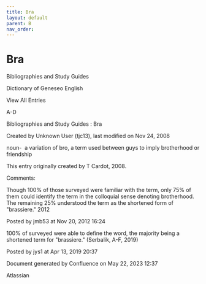 ```yaml
---
title: Bra
layout: default
parent: B
nav_order:
---
```


# Bra

Bibliographies and Study Guides

Dictionary of Geneseo English

View All Entries

A-D

Bibliographies and Study Guides : Bra

Created by  Unknown User (tjc13), last modified on Nov 24, 2008

noun-  a variation of bro, a term used between guys to imply brotherhood or friendship

This entry originally created by T Cardot, 2008.

Comments:

Though 100% of those surveyed were familiar with the term, only 75% of them could identify the term in the colloquial sense denoting brotherhood. The remaining 25% understood the term as the shortened form of &quot;brassiere.&quot; 2012

Posted by jmb53 at Nov 20, 2012 16:24

100% of surveyed were able to define the word, the majority being a shortened term for &quot;brassiere.&quot; (Serbalik, A-F, 2019)

Posted by jys1 at Apr 13, 2019 20:37

Document generated by Confluence on May 22, 2023 12:37

Atlassian
